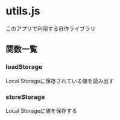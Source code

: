 # utils.js
このアプリで利用する自作ライブラリ

## 関数一覧

### loadStorage
Local Storageに保存されている値を読み出す

### storeStorage
Local Storageに値を保存する